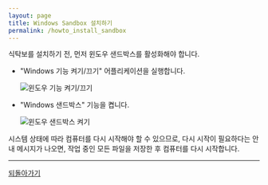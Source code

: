 ```yaml
---
layout: page
title: Windows Sandbox 설치하기
permalink: /howto_install_sandbox
---
```


식탁보를 설치하기 전, 먼저 윈도우 샌드박스를 활성화해야 합니다.

- "Windows 기능 켜기/끄기" 어플리케이션을 실행합니다.

  ![윈도우 기능 켜기/끄기](images/Step1.png)

- "Windows 샌드박스" 기능을 켭니다.

  ![윈도우 샌드박스 켜기](images/Step2.png)

시스템 상태에 따라 컴퓨터를 다시 시작해야 할 수 있으므로, 다시 시작이 필요하다는 안내 메시지가 나오면, 작업 중인 모든 파일을 저장한 후 컴퓨터를 다시 시작합니다.

---

[되돌아가기](index.md)
